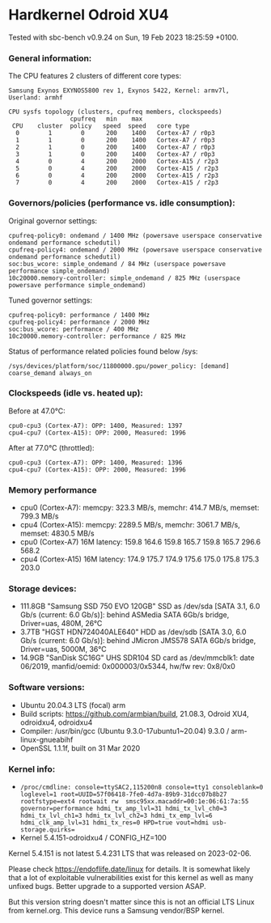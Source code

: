 # Hardkernel Odroid XU4

Tested with sbc-bench v0.9.24 on Sun, 19 Feb 2023 18:25:59 +0100.

### General information:

The CPU features 2 clusters of different core types:

    Samsung Exynos EXYNOS5800 rev 1, Exynos 5422, Kernel: armv7l, Userland: armhf
    
    CPU sysfs topology (clusters, cpufreq members, clockspeeds)
                     cpufreq   min    max
     CPU    cluster  policy   speed  speed   core type
      0        1        0      200    1400   Cortex-A7 / r0p3
      1        1        0      200    1400   Cortex-A7 / r0p3
      2        1        0      200    1400   Cortex-A7 / r0p3
      3        1        0      200    1400   Cortex-A7 / r0p3
      4        0        4      200    2000   Cortex-A15 / r2p3
      5        0        4      200    2000   Cortex-A15 / r2p3
      6        0        4      200    2000   Cortex-A15 / r2p3
      7        0        4      200    2000   Cortex-A15 / r2p3

### Governors/policies (performance vs. idle consumption):

Original governor settings:

    cpufreq-policy0: ondemand / 1400 MHz (powersave userspace conservative ondemand performance schedutil)
    cpufreq-policy4: ondemand / 2000 MHz (powersave userspace conservative ondemand performance schedutil)
    soc:bus_wcore: simple_ondemand / 84 MHz (userspace powersave performance simple_ondemand)
    10c20000.memory-controller: simple_ondemand / 825 MHz (userspace powersave performance simple_ondemand)

Tuned governor settings:

    cpufreq-policy0: performance / 1400 MHz
    cpufreq-policy4: performance / 2000 MHz
    soc:bus_wcore: performance / 400 MHz
    10c20000.memory-controller: performance / 825 MHz

Status of performance related policies found below /sys:

    /sys/devices/platform/soc/11800000.gpu/power_policy: [demand] coarse_demand always_on

### Clockspeeds (idle vs. heated up):

Before at 47.0°C:

    cpu0-cpu3 (Cortex-A7): OPP: 1400, Measured: 1397 
    cpu4-cpu7 (Cortex-A15): OPP: 2000, Measured: 1996 

After at 77.0°C (throttled):

    cpu0-cpu3 (Cortex-A7): OPP: 1400, Measured: 1396 
    cpu4-cpu7 (Cortex-A15): OPP: 2000, Measured: 1996 

### Memory performance

  * cpu0 (Cortex-A7): memcpy: 323.3 MB/s, memchr: 414.7 MB/s, memset: 799.3 MB/s
  * cpu4 (Cortex-A15): memcpy: 2289.5 MB/s, memchr: 3061.7 MB/s, memset: 4830.5 MB/s
  * cpu0 (Cortex-A7) 16M latency: 159.8 164.6 159.8 165.7 159.8 165.7 296.6 568.2 
  * cpu4 (Cortex-A15) 16M latency: 174.9 175.7 174.9 175.6 175.0 175.8 175.3 203.0 

### Storage devices:

  * 111.8GB "Samsung SSD 750 EVO 120GB" SSD as /dev/sda [SATA 3.1, 6.0 Gb/s (current: 6.0 Gb/s)]: behind ASMedia SATA 6Gb/s bridge, Driver=uas, 480M, 26°C
  * 3.7TB "HGST HDN724040ALE640" HDD as /dev/sdb [SATA 3.0, 6.0 Gb/s (current: 6.0 Gb/s)]: behind JMicron JMS578 SATA 6Gb/s bridge, Driver=uas, 5000M, 36°C
  * 14.9GB "SanDisk SC16G" UHS SDR104 SD card as /dev/mmcblk1: date 06/2019, manfid/oemid: 0x000003/0x5344, hw/fw rev: 0x8/0x0

### Software versions:

  * Ubuntu 20.04.3 LTS (focal) arm
  * Build scripts: https://github.com/armbian/build, 21.08.3, Odroid XU4, odroidxu4, odroidxu4
  * Compiler: /usr/bin/gcc (Ubuntu 9.3.0-17ubuntu1~20.04) 9.3.0 / arm-linux-gnueabihf
  * OpenSSL 1.1.1f, built on 31 Mar 2020

### Kernel info:

  * `/proc/cmdline: console=ttySAC2,115200n8 console=tty1 consoleblank=0 loglevel=1 root=UUID=57f06418-7fe0-4d7a-89b9-31dcc07b8b27 rootfstype=ext4 rootwait rw  smsc95xx.macaddr=00:1e:06:61:7a:55 governor=performance hdmi_tx_amp_lvl=31 hdmi_tx_lvl_ch0=3 hdmi_tx_lvl_ch1=3 hdmi_tx_lvl_ch2=3 hdmi_tx_emp_lvl=6 hdmi_clk_amp_lvl=31 hdmi_tx_res=0 HPD=true vout=hdmi usb-storage.quirks= `
  * Kernel 5.4.151-odroidxu4 / CONFIG_HZ=100

Kernel 5.4.151 is not latest 5.4.231 LTS that was released on 2023-02-06.

Please check https://endoflife.date/linux for details. It is somewhat likely
that a lot of exploitable vulnerabilities exist for this kernel as well as
many unfixed bugs. Better upgrade to a supported version ASAP.

But this version string doesn't matter since this is not an official LTS Linux
from kernel.org. This device runs a Samsung vendor/BSP kernel.
